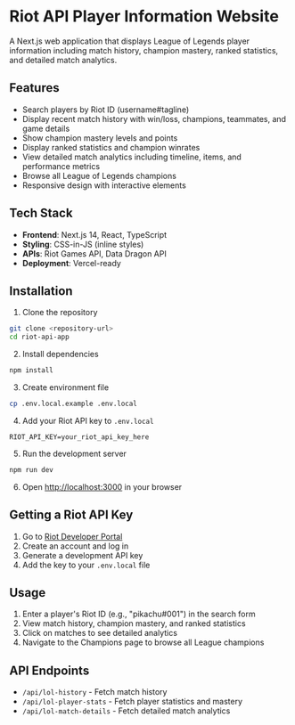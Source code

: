 # Riot API Player Information Website

A Next.js web application that displays League of Legends player information including match history, champion mastery, ranked statistics, and detailed match analytics.

## Features

- Search players by Riot ID (username#tagline)
- Display recent match history with win/loss, champions, teammates, and game details
- Show champion mastery levels and points
- Display ranked statistics and champion winrates
- View detailed match analytics including timeline, items, and performance metrics
- Browse all League of Legends champions
- Responsive design with interactive elements

## Tech Stack

- **Frontend**: Next.js 14, React, TypeScript
- **Styling**: CSS-in-JS (inline styles)
- **APIs**: Riot Games API, Data Dragon API
- **Deployment**: Vercel-ready

## Installation

1. Clone the repository
```bash
git clone <repository-url>
cd riot-api-app
```

2. Install dependencies
```bash
npm install
```

3. Create environment file
```bash
cp .env.local.example .env.local
```

4. Add your Riot API key to `.env.local`
```
RIOT_API_KEY=your_riot_api_key_here
```

5. Run the development server
```bash
npm run dev
```

6. Open [http://localhost:3000](http://localhost:3000) in your browser

## Getting a Riot API Key

1. Go to [Riot Developer Portal](https://developer.riotgames.com/)
2. Create an account and log in
3. Generate a development API key
4. Add the key to your `.env.local` file

## Usage

1. Enter a player's Riot ID (e.g., "pikachu#001") in the search form
2. View match history, champion mastery, and ranked statistics
3. Click on matches to see detailed analytics
4. Navigate to the Champions page to browse all League champions

## API Endpoints

- `/api/lol-history` - Fetch match history
- `/api/lol-player-stats` - Fetch player statistics and mastery
- `/api/lol-match-details` - Fetch detailed match analytics
